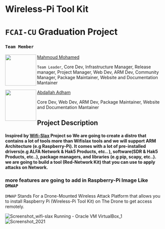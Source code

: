 # Wireless-Pi Tool Kit
# `FCAI-CU` Graduation Project

### `Team Member `



<img align="left" width="100" height="100" src="https://user-images.githubusercontent.com/62524855/145219479-a19b4f86-7782-4a32-81d8-4cc855c5a8b3.png" /> [Mahmoud Mohamed](https://github.com/mmsaeed509?tab=repositories)

`Team Leader`, Core Dev, Infrastructure Manager, Release manager, Project Manager, Web Dev, ARM Dev, Community Manager, Package Maintainer, Website and Documentation Mantainer


<img align="left" width="100" height="100" src="https://user-images.githubusercontent.com/62524855/145222987-2ca3b513-2817-468d-8199-7e0da5cdfb13.png" /> [Abdallah Adham](https://github.com/0xSkorpioN) 

Core Dev, Web Dev, ARM Dev, Package Maintainer, Website and Documentation Mantainer





## Project Description
#### Inspired by [Wifi-Slax](https://www.wifislax.com/)  Project so We are going to create a distro that contains a lot of tools more than Wifislax tools and we will support ARM Architecture (e.g Raspberry-Pi). It comes with a lot of pre-installed drivers(e.g ALFA Network & Hak5 Products, etc.. ), software(SDR & Hak5 Products, etc..), package managers, and libraries (e.g pip, scapy, etc..). we are going to build  a tool (Red-Network Kit) that you can use to apply attacks on Network.
### more features are going to add in Raspberry-Pi Image Like `DMWAP`
`DMWAP` Stands For a Drone-Mounted Wireless Attack Platform that allows you to install Raspberry Pi (Wireless-Pi Tool Kit) on The Drone to get access remotely.

![Screenshot_wifi-slax  Running  - Oracle VM VirtualBox_1](https://user-images.githubusercontent.com/62524855/143377326-1367d858-3284-47e6-8f7e-96794f50ff20.png)
![Screenshot_2021](https://user-images.githubusercontent.com/62524855/143660963-2000948a-105c-4006-a869-731697c2e5aa.png)





<!-- ![wifi_pi](https://user-images.githubusercontent.com/62524855/143376012-0898101d-02db-48a2-ae3c-0df8cbfca4a1.png)-->
